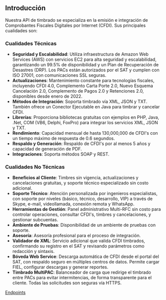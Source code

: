 
## Introducción

Nuestra API de timbrado se especializa en la emisión e integración de Comprobantes Fiscales Digitales por Internet (CFDI). Sus principales cualidades son:

### Cualidades Técnicas

* **Seguridad y Escalabilidad**: Utiliza infraestructura de Amazon Web Services (AWS) con servicios EC2 para alta seguridad y escalabilidad, garantizando un 99.5% de disponibilidad y un Plan de Recuperación de Desastres (DRP). Los PACs están autorizados por el SAT y cumplen con ISO 27001, con comunicaciones SSL seguras.
* **Actualizaciones**: Mantenimiento constante para tecnologías fiscales, incluyendo CFDI 4.0, Complemento Carta Porte 2.0, Nuevo Esquema Cancelación 2.0, Complemento de Pagos 2.0 y Retenciones 2.0, disponibles desde enero de 2022.
* **Métodos de Integración**: Soporta timbrado vía XML, JSON y TXT. También ofrece un Conector Ejecutable en Java para timbrar y cancelar CFDI.
* **Librerías**: Proporciona bibliotecas gratuitas con ejemplos en PHP, Java, .Net, COM (VB6, Delphi, FoxPro) para integrar los servicios XML, JSON y TXT.
* **Rendimiento**: Capacidad mensual de hasta 130,000,000 de CFDI's con un tiempo máximo de respuesta de 0.6 segundos.
* **Respaldo y Generación**: Respaldo de CFDI's por al menos 5 años y capacidad de generación de PDF.
* **Integraciones**: Soporta métodos SOAP y REST.

### Cualidades No Técnicas 

* **Beneficios al Cliente**: Timbres sin vigencia, actualizaciones y cancelaciones gratuitas, y soporte técnico especializado sin costo adicional.
* **Soporte Técnico**: Atención personalizada por ingenieros especialistas, con soporte por niveles (básico, técnico, desarrollo, VIP) a través de Skype, e-mail, videollamada, conexión remota y WhatsApp.
* **Herramientas de Gestión**: Panel administrativo Multi-RFC sin costo para controlar operaciones, consultar CFDI's, timbres y cancelaciones, y gestionar subcuentas.
* **Ambiente de Pruebas**: Disponibilidad de un ambiente de pruebas con soporte.
* **Asesoría**: Asesoría profesional para el proceso de integración.
* **Validador de XML**: Servicio adicional que valida CFDI timbrados, confirmando su registro en el SAT y revisando parámetros como redacción y sintaxis.
* **Bóveda Web Service**: Descarga automática de CFDI desde el portal del SAT, con respaldo seguro en múltiples centros de datos. Permite cargar FIEL, configurar descargas y generar reportes.
* **Timbrado MultiPAC**: Balanceador de carga que redirige el timbrado entre PACs para evitar intermitencias, de forma transparente para el cliente. Todas las solicitudes son seguras vía HTTPS.


[Endpoints](endpoints)
